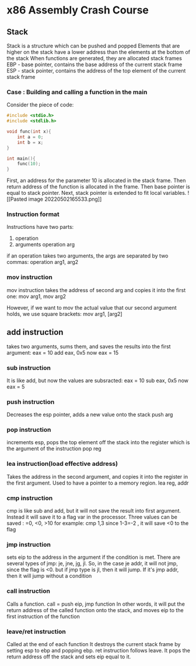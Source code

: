 # x86 Assembly Crash Course

## Stack
Stack is a structure which can be pushed and popped
Elements that are higher on the stack have a lower address than the elements at the bottom of the stack
When functions are generated, they are allocated stack frames
EBP - base pointer, contains the base address of the current stack frame
ESP - stack pointer, contains the address of the top element of the current stack frame

### Case : Building and calling a function in the main
Consider the piece of code:
```C
#include <stdio.h>
#include <stdlib.h>

void func(int x){
	int a = 0;
	int b = x;
}

int main(){
	func(10);
}
```

First, an address for the parameter 10 is allocated in the stack frame. Then return address of the function is allocated in the frame. Then base pointer is equal to stack pointer. Next, stack pointer is extended to fit local variables.
![[Pasted image 20220502165533.png]]

### Instruction format 
Instructions have two parts:
1. operation
2. arguments
operation arg

if an operation takes two arguments, the args are separated by two commas: operation arg1, arg2

### mov instruction
mov instruction takes the address of second arg and copies it into the first one:
mov arg1, mov arg2

However, if we want to mov the actual value that our second argument holds, we use square brackets:
mov arg1, [arg2]

## add instruction
takes two arguments, sums them, and saves the results into the first argument:
eax = 10
add eax, 0x5
now eax = 15


### sub instruction
It is like add, but now the values are subsracted:
eax = 10
sub eax, 0x5
now eax = 5

### push instruction
Decreases the esp pointer, adds a new value onto the stack
push arg

### pop instruction
increments esp, pops the top element off the stack into the register which is the argument of the instruction
pop reg

### lea instruction(load effective address)
Takes the address in the second argument, and copies it into the register in the first argument. Used to have a pointer to a memory region.
lea reg, addr

### cmp instruction
cmp is like sub and add, but it will not save the result into first argument. Instead it will save it to a flag var in the processor. Three values can be saved : =0, <0, >10
for example:
cmp 1,3
since 1-3=-2 , it will save <0 to the flag

### jmp instruction
sets eip to the address in the argument if the condition is met. There are several types of jmp: je, jne, jg, jl.
So, in the case je addr, it will not jmp, since the flag is <0. but if jmp type is jl, then it will jump.
If it's jmp addr, then it will jump without a condition

### call instruction
Calls a function. call = push eip, jmp function
In other words, it will put the return address of the called function onto the stack, and moves eip to the first instruction of the function

### leave/ret instruction
Called at the end of each function
It destroys the current stack frame by setting esp to ebp and popping ebp.
ret instruction follows leave. It pops the return address off the stack and sets eip equal to it.
